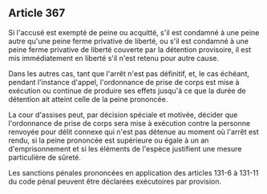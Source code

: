 Article 367
----
Si l'accusé est exempté de peine ou acquitté, s'il est condamné à une peine
autre qu'une peine ferme privative de liberté, ou s'il est condamné à une peine
ferme privative de liberté couverte par la détention provisoire, il est mis
immédiatement en liberté s'il n'est retenu pour autre cause.

Dans les autres cas, tant que l'arrêt n'est pas définitif, et, le cas échéant,
pendant l'instance d'appel, l'ordonnance de prise de corps est mise à exécution
ou continue de produire ses effets jusqu'à ce que la durée de détention ait
atteint celle de la peine prononcée.

La cour d'assises peut, par décision spéciale et motivée, décider que
l'ordonnance de prise de corps sera mise à exécution contre la personne renvoyée
pour délit connexe qui n'est pas détenue au moment où l'arrêt est rendu, si la
peine prononcée est supérieure ou égale à un an d'emprisonnement et si les
éléments de l'espèce justifient une mesure particulière de sûreté.

Les sanctions pénales prononcées en application des articles 131-6 à 131-11 du
code pénal peuvent être déclarées exécutoires par provision.
